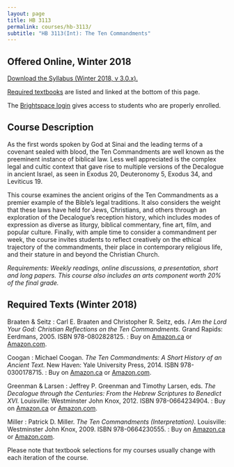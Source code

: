 ```yaml
---
layout: page
title: HB 3113
permalink: courses/hb-3113/
subtitle: "HB 3113(Int): The Ten Commandments"
---
```


## Offered Online, Winter 2018

[Download the Syllabus (Winter 2018, v 3.0.x).](https://github.com/danieldriver/Syllabi/raw/master/HB/HB%203113(Int)-Ten%20Commandments-Driver%202018.pdf)

[Required textbooks](#required-texts-winter-2018) are listed and linked at the bottom of this page.

The [Brightspace login](https://smu.brightspace.com/d2l/login) gives access to students who are properly enrolled.


## Course Description

As the first words spoken by God at Sinai and the leading terms of a
covenant sealed with blood, the Ten Commandments are well known as the
preeminent instance of biblical law. Less well appreciated is the
complex legal and cultic context that gave rise to multiple versions of
the Decalogue in ancient Israel, as seen in Exodus 20, Deuteronomy 5,
Exodus 34, and Leviticus 19.

This course examines the ancient origins of the Ten Commandments as a
premier example of the Bible’s legal traditions. It also considers the
weight that these laws have held for Jews, Christians, and others
through an exploration of the Decalogue’s reception history, which
includes modes of expression as diverse as liturgy, biblical commentary,
fine art, film, and popular culture. Finally, with ample time to
consider a commandment per week, the course invites students to reflect
creatively on the ethical trajectory of the commandments, their place in
contemporary religious life, and their stature in and beyond the
Christian Church.

*Requirements: Weekly readings, online discussions, a presentation, short and long papers. This course also includes an arts component worth 20% of the final grade.*


## Required Texts (Winter 2018)

Braaten & Seitz
: Carl E. Braaten and Christopher R. Seitz, eds. *I Am the Lord Your God: Christian Reflections on the Ten Commandments.* Grand Rapids: Eerdmans, 2005. ISBN 978-0802828125.
: Buy on [Amazon.ca](http://amzn.to/2zKSEr4) or [Amazon.com](http://amzn.to/2zwmSxl).

Coogan
: Michael Coogan. *The Ten Commandments: A Short History of an Ancient Text.* New Haven: Yale University Press, 2014. ISBN 978-0300178715.
: Buy on [Amazon.ca](http://amzn.to/2zxu1gR) or [Amazon.com](http://amzn.to/2yJAUyc).

Greenman & Larsen
: Jeffrey P. Greenman and Timothy Larsen, eds. *The Decalogue through the Centuries: From the Hebrew Scriptures to Benedict XVI.* Louisville: Westminster John Knox, 2012. ISBN 978-0664234904.
: Buy on [Amazon.ca](http://amzn.to/2yJpvOG) or [Amazon.com](http://amzn.to/2zHWJfX).

Miller
: Patrick D. Miller. *The Ten Commandments (Interpretation).* Louisville: Westminster John Knox, 2009. ISBN 978-0664230555.
: Buy on [Amazon.ca](http://amzn.to/2h1Jxe0) or [Amazon.com](http://amzn.to/2yL49B3).

Please note that textbook selections for my courses usually change with each iteration of the course.